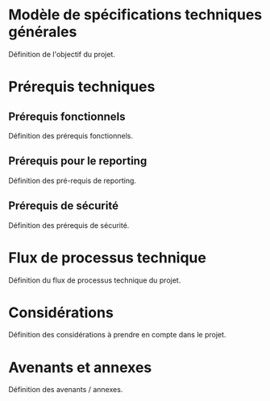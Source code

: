 # Modèle de spécifications techniques générales

Définition de l'objectif du projet.

# Prérequis techniques

## Prérequis fonctionnels

Définition des prérequis fonctionnels.

## Prérequis pour le reporting

Définition des pré-requis de reporting.

## Prérequis de sécurité

Définition des prérequis de sécurité.

# Flux de processus technique

Définition du flux de processus technique du projet.

# Considérations

Définition des considérations à prendre en compte dans le projet.

# Avenants et annexes

Définition des avenants / annexes.
